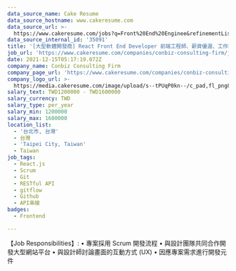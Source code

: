 ```yaml
---
data_source_name: Cake Resume
data_source_hostname: www.cakeresume.com
data_source_url: >-
  https://www.cakeresume.com/jobs?q=Front%20End%20Enginee&refinementList[lang_name][0]=E[…]tech_front-end-development&range[salary_range][min]=1000000
data_source_internal_id: '35091'
title: '[大型軟體開發商] React Front End Developer 前端工程師、薪資優渥、工作環境好 '
job_url: 'https://www.cakeresume.com/companies/conbiz-consulting-firm/jobs/01c537'
date: 2021-12-15T05:17:19.072Z
company_name: Conbiz Consulting Firm
company_page_url: 'https://www.cakeresume.com/companies/conbiz-consulting-firm'
company_logo_url: >-
  https://media.cakeresume.com/image/upload/s--tPUqP0kn--/c_pad,fl_png8,h_200,w_200/v1634116095/vsgsbfwlsg1lcvof5ven.png
salary_text: TWD1200000 - TWD1600000
salary_currency: TWD
salary_type: per_year
salary_min: 1200000
salary_max: 1600000
location_list:
  - '台北市, 台灣'
  - 台灣
  - 'Taipei City, Taiwan'
  - Taiwan
job_tags:
  - React.js
  - Scrum
  - Git
  - RESTful API
  - gitflow
  - Github
  - API串接
badges:
  - Frontend

---
```


【Job Responsibilities】: • 專案採用 Scrum 開發流程 • 與設計團隊共同合作開發大型網站平台 • 與設計師討論畫面的互動方式 (UX) • 因應專案需求進行開發元件